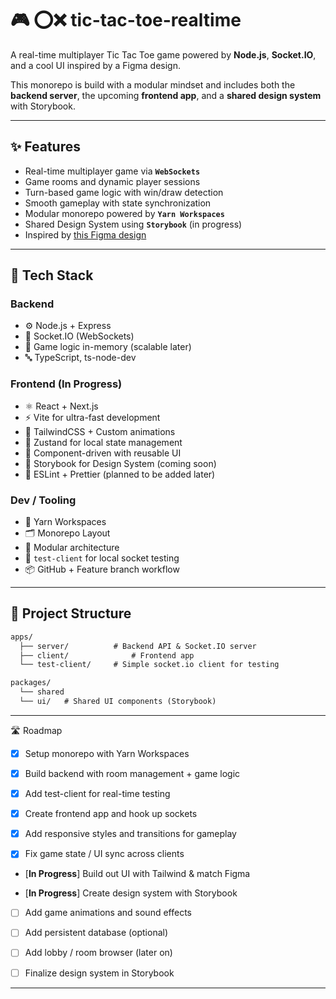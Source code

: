 # 🎮 ⭕❌ tic-tac-toe-realtime

A real-time multiplayer Tic Tac Toe game powered by **Node.js**, **Socket.IO**, and a cool UI inspired by a Figma design.

This monorepo is build with a modular mindset and includes both the **backend server**, the upcoming **frontend app**, and a **shared design system** with Storybook.

---

## ✨ Features

- Real-time multiplayer game via **`WebSockets`**
- Game rooms and dynamic player sessions
- Turn-based game logic with win/draw detection
- Smooth gameplay with state synchronization
- Modular monorepo powered by **`Yarn Workspaces`**
- Shared Design System using **`Storybook`** (in progress)
- Inspired by [this Figma design](https://www.figma.com/design/ajH9a7AsS7F58ysatXikmv/tic-tac-toe)

---

## 🧱 Tech Stack

### Backend

- ⚙️ Node.js + Express
- 🔌 Socket.IO (WebSockets)
- 🧠 Game logic in-memory (scalable later)
- 🔤 TypeScript, ts-node-dev

### Frontend (In Progress)

- ⚛️ React + Next.js
- ⚡ Vite for ultra-fast development
- 🎨 TailwindCSS + Custom animations
- 💾 Zustand for local state management
- 🧩 Component-driven with reusable UI
- 📕 Storybook for Design System (coming soon)
- 🧼 ESLint + Prettier (planned to be added later)

### Dev / Tooling

- 🧶 Yarn Workspaces
- 🗂️ Monorepo Layout
- 📁 Modular architecture
- 🧪 `test-client` for local socket testing
- 📦 GitHub + Feature branch workflow

---

## 📁 Project Structure

```txt
apps/
  ├── server/          # Backend API & Socket.IO server
  ├── client/              # Frontend app
  └── test-client/     # Simple socket.io client for testing

packages/
  └── shared
  └── ui/   # Shared UI components (Storybook)
```

<!-- ---

## 🚀 Getting Started

1. Install all dependencies

```bash

yarn install

```

2. Start the backend server

```bash

yarn workspace server dev

```

**Note**: Server runs on: http://localhost:4001

3. (Optional) Run the Socket.io test client

```bash

yarn workspace test-client ts-node index.ts

```

Note: This is a simple client for testing purposes. It will connect to the server and emit a message. -->

---

🛣️ Roadmap

- [x] Setup monorepo with Yarn Workspaces

- [x] Build backend with room management + game logic

- [x] Add test-client for real-time testing

- [x] Create frontend app and hook up sockets

- [x] Add responsive styles and transitions for gameplay

- [x] Fix game state / UI sync across clients

- [**In Progress**] Build out UI with Tailwind & match Figma

- [**In Progress**] Create design system with Storybook

- [ ] Add game animations and sound effects

- [ ] Add persistent database (optional)

- [ ] Add lobby / room browser (later on)

- [ ] Finalize design system in Storybook

---

